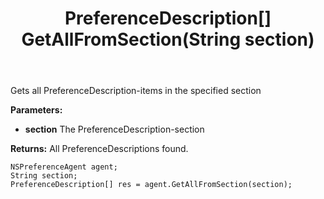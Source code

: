 ﻿---
uid: crmscript_ref_NSPreferenceAgent_GetAllFromSection
title: PreferenceDescription[] GetAllFromSection(String section)
intellisense: NSPreferenceAgent.GetAllFromSection
keywords: NSPreferenceAgent, GetAllFromSection
so.topic: reference
---

Gets all PreferenceDescription-items in the specified section

**Parameters:**
 - **section** The PreferenceDescription-section

**Returns:** All PreferenceDescriptions found.

```crmscript
NSPreferenceAgent agent;
String section;
PreferenceDescription[] res = agent.GetAllFromSection(section);
```

